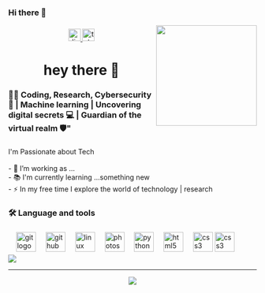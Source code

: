 ### Hi there 👋

<!--
**lilkuuks/lilkuuks** is a ✨ _special_ ✨ repository because its `README.md` (this file) appears on your GitHub profile.
-->

<img align="right" height="204" src="https://static.wixstatic.com/media/3eee0b_8b6780c6bd8245ecafdbe55d8db7e2df~mv2.gif"  />

###

<div align="center">
  <a href="kindkuuks" target="_blank">
    <img src="https://img.shields.io/static/v1?message=Discord&logo=discord&label=&color=7289DA&logoColor=white&labelColor=&style=for-the-badge" height="25" alt="discord logo"  />
  </a>
  <a href="@kay_Bee0" target="_blank">
    <img src="https://img.shields.io/static/v1?message=Telegram&logo=telegram&label=&color=2CA5E0&logoColor=white&labelColor=&style=for-the-badge" height="25" alt="telegram logo"  />
  </a>
</div>

###

<h1 align="center">hey there 👋</h1>

###

<h3 align="left">👩‍💻  Coding, Research, Cybersecurity 🔐 | Machine learning | Uncovering digital secrets 💻 | Guardian of the virtual realm 🛡️"</h3>

###

<p align="left">I'm  Passionate about Tech<br><br>- 🔭 I’m working as ...<br>- 📚 I'm currently learning ...something new<br>- ⚡ In my free time I explore the world of technology | research</p>

###

<h3 align="left">🛠 Language and tools</h3>

###

<div align="left">
  <img width="12" />
  <img src="https://cdn.jsdelivr.net/gh/devicons/devicon/icons/git/git-original.svg" height="40" alt="git logo"  />
  <img width="12" />
  <img src="https://cdn.jsdelivr.net/gh/devicons/devicon/icons/github/github-original.svg" height="40" alt="github logo"  />
  <img width="12" />
  <img src="https://cdn.jsdelivr.net/gh/devicons/devicon/icons/linux/linux-original.svg" height="40" alt="linux logo"  />
  <img width="12" />
  <img src="https://cdn.jsdelivr.net/gh/devicons/devicon/icons/photoshop/photoshop-plain.svg" height="40" alt="photoshop logo"  />
  <img width="12" />
  <img src="https://cdn.jsdelivr.net/gh/devicons/devicon/icons/python/python-original.svg" height="40" alt="python logo"  />
  <img width="12" />
  <img src="https://cdn.jsdelivr.net/gh/devicons/devicon/icons/html5/html5-original.svg" height="40" alt="html5 logo"  />
  <img width="12" />
  <img src="https://cdn.jsdelivr.net/gh/devicons/devicon/icons/css3/css3-original.svg" height="40" alt="css3 logo"  />
  <img scr="data:image/png;base64,iVBORw0KGgoAAAANSUhEUgAAABwAAAAcCAMAAABF0y+mAAAAP1BMVEVHcEzZPkTXPkXXPkUep+Agpt4gpt/YPkXYP0bXPkXiMTAEreggp98gp9/YPkXYP0Ugp9/YP0XYP0Ugpt8gp98lkU6ZAAAAFXRSTlMAETQyDzIlxf/8PT3/5WqsYuuQia4U8NvBAAAAZklEQVR4AeTLxREDMQAEwRUzK/9UzezN4ObbNThSQqpbUmjzkb2Z8+GWjyl/VHCpBn+PoGieY79gHByLBsT0HBcAGTgWe8HpOS4NiMGxJADVc9z6goNj6bjkON5GiM8A/ey8YZZ8ACs2C8zispG4AAAAAElFTkSuQmCC" height="40" alt="css3 logo"
</div>

###


<div align="rigth" style="margin-top: -20px;">
<img src="https://streak-stats.demolab.com/?user=lilkuuks&locale=en&mode=daily&theme=dark&hide_border=false&border_radius=5&order=3"/>
</div>


<hr>

<div align="center">
<img src="https://profile-readme-generator.com/assets/snake.svg"/>
</div>

###

